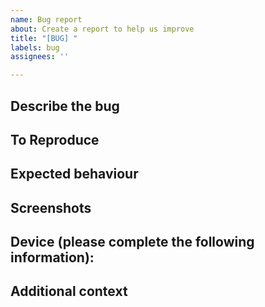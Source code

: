 ```yaml
---
name: Bug report
about: Create a report to help us improve
title: "[BUG] "
labels: bug
assignees: ''

---
```


<!-- Uncomment any section below only if it's relevant to the bug you're reporting -->

## **Describe the bug**
<!-- A clear and concise description of what the bug is. -->

## **To Reproduce**
<!-- Steps to reproduce the behavior: -->
<!-- 1. Go to '...' -->
<!-- 2. Click on '....' -->
<!-- 3. Scroll down to '....' -->
<!-- 4. See error -->

## **Expected behaviour**
<!-- A clear and concise description of what you expected to happen. -->

## **Screenshots**
<!-- If applicable, add screenshots to help explain your problem. -->

## **Device (please complete the following information):**
<!-- - OS: [e.g. Windows 10 Pro, macOS Monterey, Ubuntu ] -->
<!-- - Version [e.g. (Windows) Build 19043, (macOS) Version 12.0.1, (Ubuntu) 20.04] -->

## **Additional context**
<!-- Add any other context about the problem here. -->

